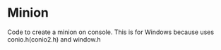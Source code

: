 Minion
======

Code to create a minion on console.
This is for Windows because uses conio.h(conio2.h) and window.h
